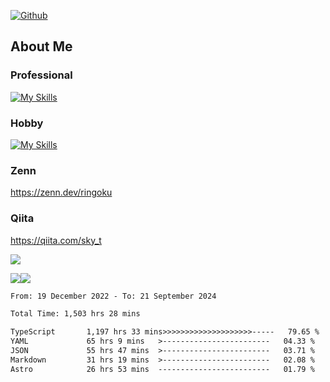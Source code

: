 [![Github](https://img.shields.io/github/followers/skyt-a?label=Follow&style=social)](https://github.com/skyt-a)

## About Me
### Professional
[![My Skills](https://skillicons.dev/icons?i=react,ts,js,nodejs,java,graphql,firebase,githubactions&theme=light)](https://skillicons.dev)
### Hobby
[![My Skills](https://skillicons.dev/icons?i=unity,rust,py&theme=light)](https://skillicons.dev)

### Zenn
https://zenn.dev/ringoku
### Qiita
https://qiita.com/sky_t


![](https://github-profile-summary-cards.vercel.app/api/cards/profile-details?username=skyt-a&theme=default)

![](https://github-profile-summary-cards.vercel.app/api/cards/repos-per-language?username=skyt-a&theme=default)![](https://github-profile-summary-cards.vercel.app/api/cards/stats?username=RinGoku&theme=default)

<!--START_SECTION:waka-->

```txt
From: 19 December 2022 - To: 21 September 2024

Total Time: 1,503 hrs 28 mins

TypeScript       1,197 hrs 33 mins>>>>>>>>>>>>>>>>>>>>-----   79.65 %
YAML             65 hrs 9 mins   >------------------------   04.33 %
JSON             55 hrs 47 mins  >------------------------   03.71 %
Markdown         31 hrs 19 mins  >------------------------   02.08 %
Astro            26 hrs 53 mins  -------------------------   01.79 %
```

<!--END_SECTION:waka-->
